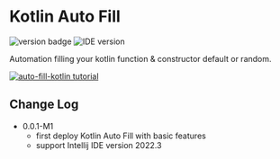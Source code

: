 # Kotlin Auto Fill
![version badge](https://img.shields.io/badge/version-0.0.1--M1-informational) ![IDE version](https://img.shields.io/badge/Support%20IDE%20Version%20on-2022.3-green)

<!-- Plugin description start --> 

Automation filling your kotlin function & constructor default or random.

<a target="_blank" href="https://user-images.githubusercontent.com/38849685/206980491-ee8486e6-5ffd-442e-82ef-bfe80e5ec69c.gif"> <img src="https://user-images.githubusercontent.com/38849685/206980491-ee8486e6-5ffd-442e-82ef-bfe80e5ec69c.gif" alt="auto-fill-kotlin tutorial" style="max-width:100%;"/> </a>

<!-- Plugin description end -->

## Change Log
- 0.0.1-M1
  - first deploy Kotlin Auto Fill with basic features
  - support Intellij IDE version 2022.3